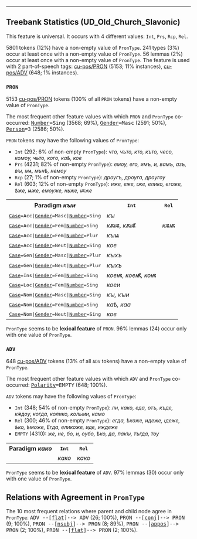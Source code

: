 

--------------------------------------------------------------------------------

## Treebank Statistics (UD_Old_Church_Slavonic)

This feature is universal.
It occurs with 4 different values: `Int`, `Prs`, `Rcp`, `Rel`.

5801 tokens (12%) have a non-empty value of `PronType`.
241 types (3%) occur at least once with a non-empty value of `PronType`.
56 lemmas (2%) occur at least once with a non-empty value of `PronType`.
The feature is used with 2 part-of-speech tags: [cu-pos/PRON]() (5153; 11% instances), [cu-pos/ADV]() (648; 1% instances).

### `PRON`

5153 [cu-pos/PRON]() tokens (100% of all `PRON` tokens) have a non-empty value of `PronType`.

The most frequent other feature values with which `PRON` and `PronType` co-occurred: <tt><a href="Number.html">Number</a>=Sing</tt> (3568; 69%), <tt><a href="Gender.html">Gender</a>=Masc</tt> (2591; 50%), <tt><a href="Person.html">Person</a>=3</tt> (2586; 50%).

`PRON` tokens may have the following values of `PronType`:

* `Int` (292; 6% of non-empty `PronType`): <em>что, чъто, кто, къто, чесо, комоу, чьто, кого, каѣ, кое</em>
* `Prs` (4231; 82% of non-empty `PronType`): <em>емоу, его, имъ, и, вамъ, азъ, вꙑ, мѧ, мьнѣ, немоу</em>
* `Rcp` (27; 1% of non-empty `PronType`): <em>дроугъ, дроуга, дроугоу</em>
* `Rel` (603; 12% of non-empty `PronType`): <em>иже, еже, ꙇже, елико, егоже, ѣже, ѩже, емоуже, ньже, ѭже</em>

<table>
  <tr><th>Paradigm <i>кꙑи</i></th><th><tt>Int</tt></th><th><tt>Rel</tt></th></tr>
  <tr><td><tt><a href="Case.html">Case</a>=Acc|<a href="Gender.html">Gender</a>=Masc|<a href="Number.html">Number</a>=Sing</tt></td><td><em>кꙑ</em></td><td></td></tr>
  <tr><td><tt><a href="Case.html">Case</a>=Acc|<a href="Gender.html">Gender</a>=Fem|<a href="Number.html">Number</a>=Sing</tt></td><td><em>кѫѭ, кѫѭ҄</em></td><td><em>кѫѭ</em></td></tr>
  <tr><td><tt><a href="Case.html">Case</a>=Acc|<a href="Gender.html">Gender</a>=Fem|<a href="Number.html">Number</a>=Plur</tt></td><td><em>кꙑѩ</em></td><td></td></tr>
  <tr><td><tt><a href="Case.html">Case</a>=Acc|<a href="Gender.html">Gender</a>=Neut|<a href="Number.html">Number</a>=Sing</tt></td><td><em>кое</em></td><td></td></tr>
  <tr><td><tt><a href="Case.html">Case</a>=Gen|<a href="Gender.html">Gender</a>=Masc|<a href="Number.html">Number</a>=Plur</tt></td><td><em>кꙑхъ</em></td><td></td></tr>
  <tr><td><tt><a href="Case.html">Case</a>=Gen|<a href="Gender.html">Gender</a>=Neut|<a href="Number.html">Number</a>=Plur</tt></td><td><em>кꙑхъ</em></td><td></td></tr>
  <tr><td><tt><a href="Case.html">Case</a>=Ins|<a href="Gender.html">Gender</a>=Fem|<a href="Number.html">Number</a>=Sing</tt></td><td><em>коеѭ, коеѭ҄, коѭ</em></td><td></td></tr>
  <tr><td><tt><a href="Case.html">Case</a>=Loc|<a href="Gender.html">Gender</a>=Fem|<a href="Number.html">Number</a>=Sing</tt></td><td><em>коеи</em></td><td></td></tr>
  <tr><td><tt><a href="Case.html">Case</a>=Nom|<a href="Gender.html">Gender</a>=Masc|<a href="Number.html">Number</a>=Sing</tt></td><td><em>кꙑ, кꙑи</em></td><td></td></tr>
  <tr><td><tt><a href="Case.html">Case</a>=Nom|<a href="Gender.html">Gender</a>=Fem|<a href="Number.html">Number</a>=Sing</tt></td><td><em>каѣ, каа</em></td><td></td></tr>
  <tr><td><tt><a href="Case.html">Case</a>=Nom|<a href="Gender.html">Gender</a>=Neut|<a href="Number.html">Number</a>=Sing</tt></td><td><em>кое</em></td><td></td></tr>
</table>

`PronType` seems to be **lexical feature** of `PRON`. 96% lemmas (24) occur only with one value of `PronType`.

### `ADV`

648 [cu-pos/ADV]() tokens (13% of all `ADV` tokens) have a non-empty value of `PronType`.

The most frequent other feature values with which `ADV` and `PronType` co-occurred: <tt><a href="Polarity.html">Polarity</a>=EMPTY</tt> (648; 100%).

`ADV` tokens may have the following values of `PronType`:

* `Int` (348; 54% of non-empty `PronType`): <em>ли, како, еда, отъ, къде, кѫдоу, когда, колико, кольми, камо</em>
* `Rel` (300; 46% of non-empty `PronType`): <em>егда, ѣкоже, идеже, ꙇдеже, ѣко, ѣможе, Е҅гда, еликоже, иде, иждеже</em>
* `EMPTY` (4310): <em>же, не, бо, и, оубо, ѣко, да, пакꙑ, тъгда, тоу</em>

<table>
  <tr><th>Paradigm <i>како</i></th><th><tt>Int</tt></th><th><tt>Rel</tt></th></tr>
  <tr><td><tt></tt></td><td><em>како</em></td><td><em>како</em></td></tr>
</table>

`PronType` seems to be **lexical feature** of `ADV`. 97% lemmas (30) occur only with one value of `PronType`.

## Relations with Agreement in `PronType`

The 10 most frequent relations where parent and child node agree in `PronType`:
<tt>ADV --[<a href="../dep/flat.html">flat</a>]--> ADV</tt> (26; 100%),
<tt>PRON --[<a href="../dep/conj.html">conj</a>]--> PRON</tt> (9; 100%),
<tt>PRON --[<a href="../dep/nsubj.html">nsubj</a>]--> PRON</tt> (8; 89%),
<tt>PRON --[<a href="../dep/appos.html">appos</a>]--> PRON</tt> (2; 100%),
<tt>PRON --[<a href="../dep/flat.html">flat</a>]--> PRON</tt> (2; 100%).

